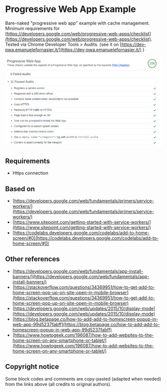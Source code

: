 # Progressive Web App Example

Bare-naked "progressive web app" example with cache management.  
Minimum requirements for [https://developers.google.com/web/progressive-web-apps/checklist](https://developers.google.com/web/progressive-web-apps/checklist).  
Tested via Chrome Developer Tools > Audits. (see it on [https://dev-pwa.emanuelefornasier.it/](https://dev-pwa.emanuelefornasier.it/) )

![](pwa-checklist.png)

## Requirements
- Https connection

## Based on 
- [https://developers.google.com/web/fundamentals/primers/service-workers/](https://developers.google.com/web/fundamentals/primers/service-workers/)
- [https://www.sitepoint.com/getting-started-with-service-workers/](https://www.sitepoint.com/getting-started-with-service-workers/)
- [https://codelabs.developers.google.com/codelabs/add-to-home-screen/#0](https://codelabs.developers.google.com/codelabs/add-to-home-screen/#0)

## Other references
- [https://developers.google.com/web/fundamentals/app-install-banners/](https://developers.google.com/web/fundamentals/app-install-banners/)
- [https://stackoverflow.com/questions/34369951/how-to-get-add-to-home-screen-pop-up-on-site-open-in-mobile-browser](https://stackoverflow.com/questions/34369951/how-to-get-add-to-home-screen-pop-up-on-site-open-in-mobile-browser)
- [https://developers.google.com/web/updates/2015/10/display-mode](https://developers.google.com/web/updates/2015/10/display-mode)
- [https://blog.betapage.co/how-to-add-add-to-homescreen-popup-in-web-app-99d5237fabff](https://blog.betapage.co/how-to-add-add-to-homescreen-popup-in-web-app-99d5237fabff)
- [https://www.howtogeek.com/196087/how-to-add-websites-to-the-home-screen-on-any-smartphone-or-tablet/](https://www.howtogeek.com/196087/how-to-add-websites-to-the-home-screen-on-any-smartphone-or-tablet/)

## Copyright notice
Some block codes and comments are copy-pasted (adapted when needed) from the links above (all credits to original authors).
